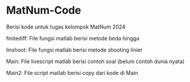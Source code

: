 # MatNum-Code
Berisi kode untuk tugas kelompok MatNum 2024

finitediff: File fungsi matlab berisi metode beda hingga

linshoot: File fungsi matlab berisi metode shooting linier

Main: File livescript matlab berisi contoh soal (belum contoh dunia nyata)

Main2: File script matlab berisi copy dari kode di Main
